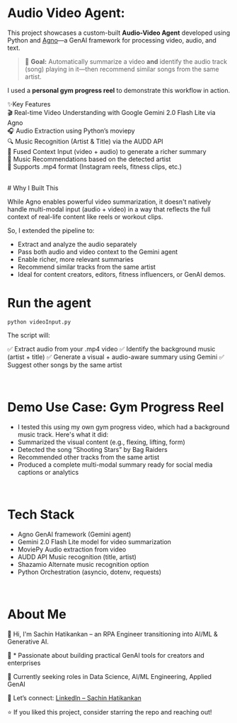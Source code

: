 # Audio Video Agent:

This project showcases a custom-built **Audio-Video Agent** developed using Python and [Agno](https://docs.agno.com/introduction)—a GenAI framework for processing video, audio, and text. 

> 📌 **Goal:** Automatically summarize a video **and** identify the audio track (song) playing in it—then recommend similar songs from the same artist. 

I used a **personal gym progress reel** to demonstrate this workflow in action.

✨Key Features<br/>
🎬 Real-time Video Understanding with Google Gemini 2.0 Flash Lite via Agno<br/>
🎧 Audio Extraction using Python’s moviepy<br/>
🔍 Music Recognition (Artist & Title) via the AUDD API<br/>
🤝 Fused Context Input (video + audio) to generate a richer summary<br/>
🎵 Music Recommendations based on the detected artist<br/>
📂 Supports .mp4 format (Instagram reels, fitness clips, etc.)<br/>


<br/>
# Why I Built This
<p>While Agno enables powerful video summarization, it doesn't natively handle multi-modal input (audio + video) in a way that reflects the full context of real-life content like reels or workout clips.</p>

So, I extended the pipeline to:

- Extract and analyze the audio separately
- Pass both audio and video context to the Gemini agent
- Enable richer, more relevant summaries
- Recommend similar tracks from the same artist
- Ideal for content creators, editors, fitness influencers, or GenAI demos.

# Run the agent

`python videoInput.py`

The script will:

✅ Extract audio from your .mp4 video
✅ Identify the background music (artist + title)
✅ Generate a visual + audio-aware summary using Gemini
✅ Suggest other songs by the same artist

<br/>

# Demo Use Case: Gym Progress Reel

- I tested this using my own gym progress video, which had a background music track. Here's what it did:
- Summarized the visual content (e.g., flexing, lifting, form)
- Detected the song “Shooting Stars” by Bag Raiders
- Recommended other tracks from the same artist
- Produced a complete multi-modal summary ready for social media captions or analytics

<br/>

# Tech Stack

- Agno	GenAI framework (Gemini agent)
- Gemini 2.0	Flash Lite model for video summarization
- MoviePy	Audio extraction from video
- AUDD API	Music recognition (title, artist)
- Shazamio	Alternate music recognition option
- Python	Orchestration (asyncio, dotenv, requests)


<br/>

# About Me  
👋 Hi, I'm Sachin Hatikankan – an RPA Engineer transitioning into AI/ML & Generative AI.

🧠 * Passionate about building practical GenAI tools for creators and enterprises

💼 Currently seeking roles in Data Science, AI/ML Engineering, Applied GenAI

🔗 Let’s connect: [LinkedIn – Sachin Hatikankan](https://www.linkedin.com/in/sachin-hatikankan-b5673ab4/)

⭐ If you liked this project, consider starring the repo and reaching out!
